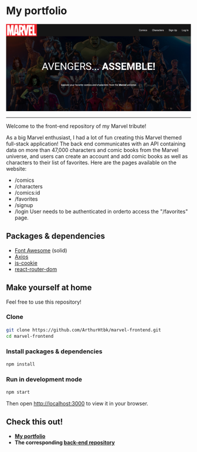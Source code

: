 # My portfolio

![Marvel](https://github.com/ArthurHtbk/marvel-frontend/blob/main/marvel_preview.png)

---

Welcome to the front-end repository of my Marvel tribute!

As a big Marvel enthusiast, I had a lot of fun creating this Marvel themed full-stack application! The back end communicates with an API containing data on more than 47,000 characters and comic books from the Marvel universe, and users can create an account and add comic books as well as characters to their list of favorites. Here are the pages available on the website:
- /comics
- /characters
- /comics:id
- /favorites
- /signup
- /login
User needs to be authenticated in orderto access the "/favorites" page. 

## Packages & dependencies

- [Font Awesome](https://fontawesome.com/) (solid)
- [Axios](https://www.npmjs.com/package/axios)
- [js-cookie](https://www.npmjs.com/package/js-cookie)
- [react-router-dom](https://www.npmjs.com/package/js-cookie)

## Make yourself at home

Feel free to use this repository!

### Clone

```bash
git clone https://github.com/ArthurHtbk/marvel-frontend.git
cd marvel-frontend
```

### Install packages & dependencies

```bash
npm install
```

### Run in development mode

```bash
npm start
```

Then open [http://localhost:3000](http://localhost:3000) to view it in your browser.

## Check this out!

- **[My portfolio](https://focused-leavitt-6e6137.netlify.app/)**
- **The corresponding [back-end repository](https://github.com/ArthurHtbk/marvel-backend)**